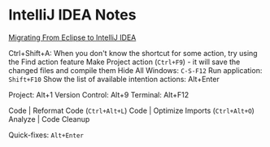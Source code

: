 # IntelliJ IDEA Notes

[Migrating From Eclipse to IntelliJ IDEA](https://www.jetbrains.com/help/idea/eclipse.html)

Ctrl+Shift+A: When you don't know the shortcut for some action, try using the Find action feature
Make Project action (`Ctrl+F9`) - it will save the changed files and compile them
Hide All Windows: `C-S-F12`
Run application: `Shift+F10`
Show the list of available intention actions: Alt+Enter

Project: Alt+1
Version Control: Alt+9
Terminal: Alt+F12

Code | Reformat Code (`Ctrl+Alt+L`)
Code | Optimize Imports (`Ctrl+Alt+O`)
Analyze | Code Cleanup

Quick-fixes: `Alt+Enter`
